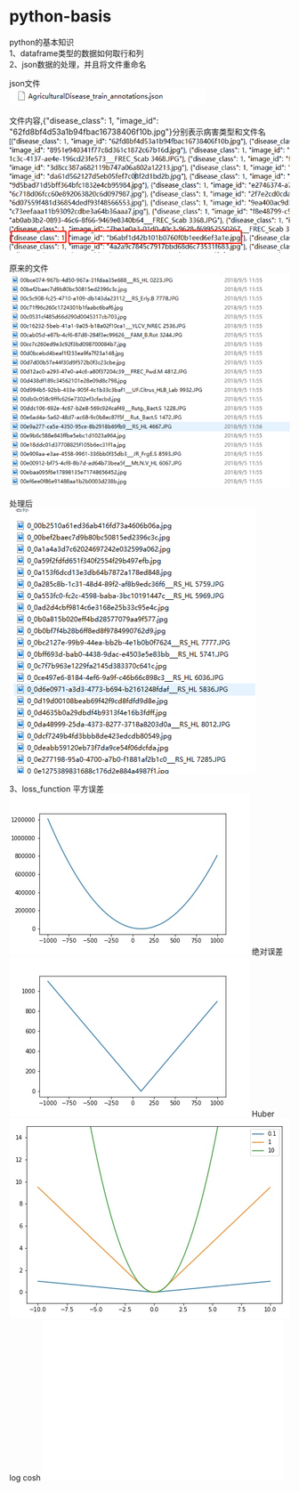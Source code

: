 # python-basis
python的基本知识  
1、dataframe类型的数据如何取行和列  
2、json数据的处理，并且将文件重命名  
    
  json文件  
  ![image1](https://github.com/JinMana/python-basis/blob/master/images/d.png)  
    
  文件内容,{"disease_class": 1, "image_id": "62fd8bf4d53a1b94fbac16738406f10b.jpg"}分别表示病害类型和文件名  
  ![image2](https://github.com/JinMana/python-basis/blob/master/images/c.png)  
    
  原来的文件  
  ![image3](https://github.com/JinMana/python-basis/blob/master/images/b.png)  
    
  处理后  
  ![image](https://github.com/JinMana/python-basis/blob/master/images/a.png)  

3、loss_function
    平方误差
    ![image4](https://github.com/JinMana/python-basis/blob/master/images/1.jpg)
    绝对误差
    ![image5](https://github.com/JinMana/python-basis/blob/master/images/2.jpg)
    Huber
    ![image6](https://github.com/JinMana/python-basis/blob/master/images/3.jpg)
    log cosh
    ![image7](https://github.com/JinMana/python-basis/blob/master/images/4.jpg)
